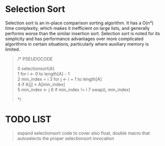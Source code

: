 # Selection Sort
Selection sort is an in-place comparison sorting algorithm.
It has a O(n²) time complexity, which makes it inefficient on large lists,
and generally performs worse than the similar insertion sort.
Selection sort is noted for its simplicity and has performance advantages over more complicated algorithms in certain situations, particularly where auxiliary memory is limited. 

<blockquote>
/*  PSEUDOCODE

0    selectionsort(A) \
1       for i ← 0 to length[A] - 1 \
2           min_index = i
3           for j ← i + 1 to length[A] \
4               if A[j] < A[min_index] \
5                   min_index ← j
6           if min_index != i
7               swap(i, min_index)

*/
</blockquote>

# TODO LIST

> expand selectionsort code to cover also float, double
> macro that autoselects the proper selectionsort invocation